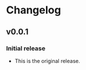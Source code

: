# Changelog

<!--next-version-placeholder-->

## v0.0.1

### Initial release

- This is the original release.